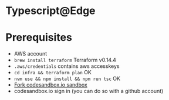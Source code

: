 # Typescript@Edge

# Prerequisites
- AWS account
- `brew install terraform` Terraform v0.14.4
- `.aws/credentials` contains aws accesskeys
- `cd infra && terraform plan` OK
- `nvm use && npm install && npm run tsc` OK
- [Fork codesandbox.io sandbox](https://codesandbox.io/s/hidden-surf-n0y6g)
- codesandbox.io sign in (you can do so with a github account)

